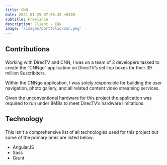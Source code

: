 ```yaml
---
title: CNN
date: 2021-01-25 07:50:35 +0300
subtitle: Freelance
description: Client - CNN
image: '/images/portfolio/cnn.png'
---
```


<!-- <div class="gallery-box">
  <div class="gallery">
    <img src="/images/project-5.jpg" alt="Project">
    <img src="/images/project-8.jpg" alt="Project">
    <img src="/images/project-7.jpg" alt="Project">
  </div>
  <em>Projects / <a href="https://unsplash.com/" target="_blank">Unsplash</a></em>
</div> -->

<div class="block-header inner-sm" style="margin-top: 1.5em; margin-bottom: 1.5em">
  <h2 class="block-title line-top">Contributions</h2>
</div>

Working with DirecTV and CNN, I was on a team of 3 developers tasked to create the “CNNgo” application on DirecTV’s set-top boxes for their 39 million Suscribiters.

Within the CNNgo application, I was solely responsible for building the user navigation, photo gallery, and all related content video streaming services.

Given the unconventional hardware for this project the application was required to run under 8MBs to meet DirecTV’s hardware limitations.

<div class="block-header inner-sm" style="margin-bottom: 1.5em">
  <h2 class="block-title line-top">Technology</h2>
</div>

This isn't a comprehensive list of all technologies used for this project but some of the primary ones are listed below:

- AngularJS
- Sass
- Grunt